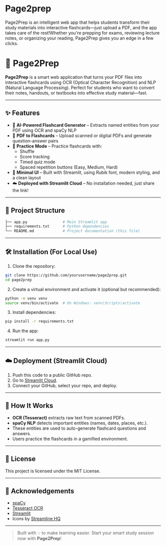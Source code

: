# Page2prep
Page2Prep is an intelligent web app that helps students transform their study materials into interactive flashcards—just upload a PDF, and the app takes care of the rest!Whether you're prepping for exams, reviewing lecture notes, or organizing your reading, Page2Prep gives you an edge in a few clicks.
# 📘 Page2Prep

**Page2Prep** is a smart web application that turns your PDF files into interactive flashcards using OCR (Optical Character Recognition) and NLP (Natural Language Processing). Perfect for students who want to convert their notes, handouts, or textbooks into effective study material—fast.

---

## ✨ Features

- 🧠 **AI-Powered Flashcard Generator** – Extracts named entities from your PDF using OCR and spaCy NLP
- 📄 **PDF to Flashcards** – Upload scanned or digital PDFs and generate question-answer pairs
- 🎴 **Practice Mode** – Practice flashcards with:
  - Shuffle
  - Score tracking
  - Timed quiz mode
  - Spaced repetition buttons (Easy, Medium, Hard)
- 🎨 **Minimal UI** – Built with Streamlit, using Rubik font, modern styling, and a clean layout
- ☁️ **Deployed with Streamlit Cloud** – No installation needed, just share the link!

---

## 📂 Project Structure

```bash
├── app.py                # Main Streamlit app
├── requirements.txt      # Python dependencies
└── README.md             # Project documentation (this file)
```

---

## 🛠️ Installation (For Local Use)

1. Clone the repository:
```bash
git clone https://github.com/yourusername/page2prep.git
cd page2prep
```

2. Create a virtual environment and activate it (optional but recommended):
```bash
python -m venv venv
source venv/bin/activate  # On Windows: venv\Scripts\activate
```

3. Install dependencies:
```bash
pip install -r requirements.txt
```

4. Run the app:
```bash
streamlit run app.py
```

---

## ☁️ Deployment (Streamlit Cloud)

1. Push this code to a public GitHub repo.
2. Go to [Streamlit Cloud](https://streamlit.io/cloud).
3. Connect your GitHub, select your repo, and deploy.

---

## 🧠 How It Works

- **OCR (Tesseract)** extracts raw text from scanned PDFs.
- **spaCy NLP** detects important entities (names, dates, places, etc.).
- These entities are used to auto-generate flashcard questions and answers.
- Users practice the flashcards in a gamified environment.

---

## 📄 License

This project is licensed under the MIT License.

---

## 🙌 Acknowledgements

- [spaCy](https://spacy.io/)
- [Tesseract OCR](https://github.com/tesseract-ocr/tesseract)
- [Streamlit](https://streamlit.io/)
- Icons by [Streamline HQ](https://streamlinehq.com/)

---

> Built with 💡 to make learning easier. Start your smart study session now with **Page2Prep**!
> 

